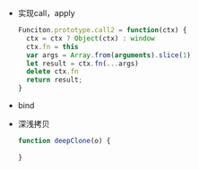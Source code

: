 - 实现call，apply

  ```javascript
  Funciton.prototype.call2 = function(ctx) {
    ctx = ctx ? Object(ctx) : window
    ctx.fn = this
    var args = Array.from(arguments).slice(1)
    let result = ctx.fn(...args)
    delete ctx.fn
    return result;
  }
  ```

  

- bind

- 深浅拷贝

  ```javascript
  function deepClone(o) {
    
  }
  ```

  